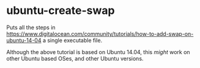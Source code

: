 # ubuntu-create-swap
Puts all the steps in https://www.digitalocean.com/community/tutorials/how-to-add-swap-on-ubuntu-14-04 a single executable file.

Although the above tutorial is based on Ubuntu 14.04, this *might* work on other Ubuntu based OSes, and other Ubuntu versions.

